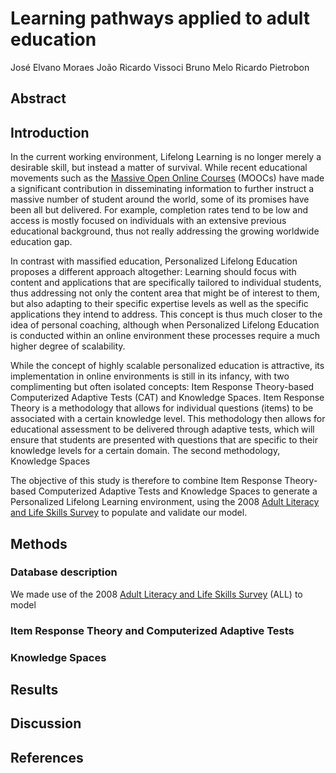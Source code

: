 # Learning pathways applied to adult education

José Elvano Moraes
João Ricardo Vissoci
Bruno Melo
Ricardo Pietrobon

## Abstract

## Introduction 

In the current working environment, Lifelong Learning is no longer merely a  desirable skill, but instead a matter of survival. <!-- ref --> While recent educational movements such as the [Massive Open Online Courses](http://www.mooc-list.com/) (MOOCs) have made a significant contribution in disseminating information to further instruct a massive number of student around the world, some of its promises have been all but delivered. For example, completion rates tend to be low and access is mostly focused on individuals with an extensive previous educational background, thus not really addressing the growing worldwide education gap<!-- ref -->.

In contrast with massified education, Personalized Lifelong Education proposes a different approach altogether: Learning should focus with content and applications that are specifically tailored to individual students, thus addressing not only the content area that might be of interest to them, but also adapting to their specific expertise levels as well as the specific applications they intend to address. This concept is thus much closer to the idea of personal coaching, although when Personalized Lifelong Education is conducted within an online environment these processes require a much higher degree of scalability.

While the concept of highly scalable personalized education is attractive, its implementation in online environments is still in its infancy, with two complimenting but often isolated concepts: Item Response Theory-based Computerized Adaptive Tests (CAT) and Knowledge Spaces. Item Response Theory is a methodology that allows for individual questions (items) to be associated with a certain knowledge level. This methodology then allows for educational assessment to be delivered through adaptive tests, which will ensure that students are presented with questions that are specific to their knowledge levels for a certain domain. The second methodology, Knowledge Spaces <!-- will add later after I read the papers -->

The objective of this study is therefore to combine Item Response Theory-based Computerized Adaptive Tests and Knowledge Spaces to generate a Personalized Lifelong Learning environment, using the 2008 [Adult Literacy and Life Skills Survey](https://drive.google.com/?usp=chrome_app#folders/0B4Ke-17mTW1_bTJCY09nVFBpRjQ) to populate and validate our model.

## Methods

### Database description
We made use of the 2008 [Adult Literacy and Life Skills Survey](https://drive.google.com/?usp=chrome_app#folders/0B4Ke-17mTW1_bTJCY09nVFBpRjQ) (ALL) to model

### Item Response Theory and Computerized Adaptive Tests


### Knowledge Spaces

<!-- Elvano, por favor insere aqui todos os links pros pacotes e artigos que a gente ficou circulando por g+ e email -->

## Results


## Discussion


## References


<!-- 
@Manual{Rcite,
    title = {R: A Language and Environment for Statistical Computing},
    author = {{R Core Team}},
    organization = {R Foundation for Statistical Computing},
    address = {Vienna, Austria},
    year = {2014},
    url = {http://www.R-project.org/},
  }

 -->
